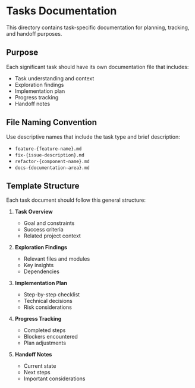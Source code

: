 # Tasks Documentation

This directory contains task-specific documentation for planning, tracking, and handoff purposes.

## Purpose

Each significant task should have its own documentation file that includes:
- Task understanding and context
- Exploration findings
- Implementation plan
- Progress tracking
- Handoff notes

## File Naming Convention

Use descriptive names that include the task type and brief description:
- `feature-{feature-name}.md`
- `fix-{issue-description}.md`
- `refactor-{component-name}.md`
- `docs-{documentation-area}.md`

## Template Structure

Each task document should follow this general structure:

1. **Task Overview**
   - Goal and constraints
   - Success criteria
   - Related project context

2. **Exploration Findings**
   - Relevant files and modules
   - Key insights
   - Dependencies

3. **Implementation Plan**
   - Step-by-step checklist
   - Technical decisions
   - Risk considerations

4. **Progress Tracking**
   - Completed steps
   - Blockers encountered
   - Plan adjustments

5. **Handoff Notes**
   - Current state
   - Next steps
   - Important considerations